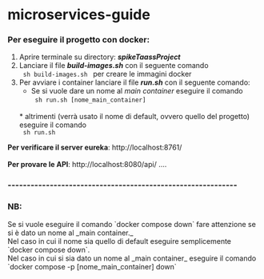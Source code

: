 # microservices-guide 


<h3>Per eseguire il progetto con docker: </h3>


1) Aprire terminale su directory: _**spikeTaassProject**_
2) Lanciare il file _**build-images.sh**_ con il seguente comando <br>
    <code> sh build-images.sh </code> per creare le immagini docker
3) Per avviare i container lanciare il file _**run.sh**_ con il seguente comando: <br>
    * Se si vuole dare un nome al _main container_ eseguire il comando<br>
    <code> sh run.sh [nome_main_container]</code>
    <br> 
    * altrimenti (verrà usato il nome di default, ovvero quello del progetto) eseguire il comando <br>
    <code> sh run.sh</code>

    
**Per verificare il server eureka**:  http://localhost:8761/  <br><br>
**Per provare le API**: http://localhost:8080/api/ ....  

<h3>------------------------------------------------------------</h3>
<h3>NB:</h3>
Se si vuole eseguire il comando `docker compose down` fare attenzione se <br>
si è dato un nome al _main container._ <br>
Nel caso in cui il nome sia quello di default eseguire semplicemente <br> `docker compose down`. <br>
Nel caso in cui si sia dato un nome al _main container_ eseguire il comando <br>
`docker compose -p [nome_main_container] down`
